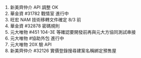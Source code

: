 1. 新美齊仲介 API 調整 OK
2. 華金資 #31782 戰情室 進行中
3. 旺宏 NAM 技術移轉文件確定 8/3 前
4. 華金資 #32878 密碼規則
5. 元大唯物 #451 104-3E 等確認要開發前再與元大方協同測試串接
6. 元大唯物 #協助外包 進行中
7. 元大唯物 20X 驗 API
8. 新美齊仲介 #32126 實價登錄搜尋建案名稱綁定預售屋

